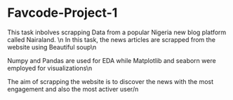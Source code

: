 # Favcode-Project-1
This task inbolves scrapping Data from a popular Nigeria new blog platform called  Nairaland.
\n
In this task, the news articles are scrapped from the website using Beautiful soup\n

Numpy and Pandas are used for EDA while Matplotlib and seaborn were employed for visualizations\n

The aim of scrapping the website is to discover the news with the most engagement and also the most activer user/n
